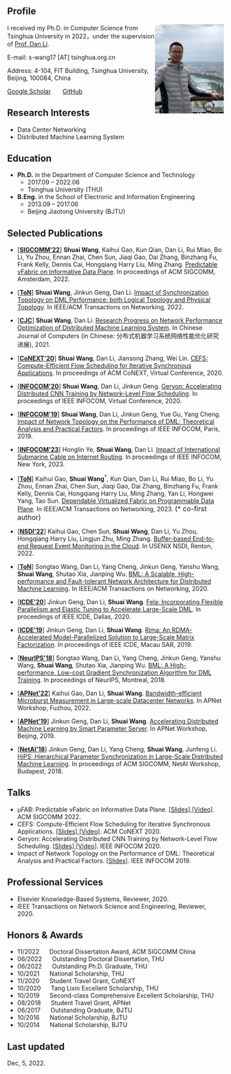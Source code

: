 ## Profile
<img align="right" img width="160" src="shuai.jpg"/>

I received my Ph.D. in Computer Science from Tsinghua University in 2022，under the supervision of [Prof. Dan Li](https://nasp.cs.tsinghua.edu.cn/lidan.html).

E-mail: s-wang17 [AT] tsinghua.org.cn

Address: 4-104, FIT Building, Tsinghua University, Beijing, 100084, China

[Google Scholar](https://scholar.google.com/citations?hl=en&user=Yo0BTHMAAAAJ)&nbsp;&nbsp;&nbsp;&nbsp;&nbsp;&nbsp;
[GitHub](https://github.com/wangshuaizs)


## Research Interests
- Data Center Networking
- Distributed Machine Learning System


## Education

- **Ph.D.** in the Department of Computer Science and Technology
    - 2017.09 – 2022.06
    - Tsinghua University (THU)
- **B.Eng.** in the School of Electronic and Information Engineering
    - 2013.09 – 2017.06
    - Beijing Jiaotong University (BJTU)


## Selected Publications

- [[**SIGCOMM'22**](https://conferences.sigcomm.org/sigcomm/2022/)] **Shuai Wang**, Kaihui Gao, Kun Qian, Dan Li, Rui Miao, Bo Li, Yu Zhou, Ennan Zhai, Chen Sun, Jiaqi Gao, Dai Zhang, Binzhang Fu, Frank Kelly, Dennis Cai, Hongqiang Harry Liu, Ming Zhang. [Predictable vFabric on Informative Data Plane](https://dl.acm.org/doi/abs/10.1145/3544216.3544241). In proceedings of ACM SIGCOMM, Amsterdam, 2022.

- [[**ToN**](https://ieeexplore.ieee.org/xpl/RecentIssue.jsp?punumber=90)] **Shuai Wang**, Jinkun Geng, Dan Li. [Impact of Synchronization Topology on DML Performance: both Logical Topology and Physical Topology](https://ieeexplore.ieee.org/document/9565148). In IEEE/ACM Transactions on Networking, 2022.

- [[**CJC**](https://cjc.ict.ac.cn/)] **Shuai Wang**, Dan Li. [Research Progress on Network Performance Optimization of Distributed Machine Learning System](https://cjc.ict.ac.cn/online/bfpub/wsx-2022221103608.pdf). In Chinese Journal of Computers (in Chinese: 分布式机器学习系统网络性能优化研究进展), 2021.

- [[**CoNEXT'20**](https://conferences.sigcomm.org/co-next/2020/#!/home)] **Shuai Wang**, Dan Li, Jiansong Zhang, Wei Lin. [CEFS: Compute-Efficient Flow Scheduling for Iterative Synchronous Applications](https://dl.acm.org/doi/10.1145/3386367.3431307). In proceedings of ACM CoNEXT, Virtual Conference, 2020.

- [[**INFOCOM'20**](https://infocom2020.ieee-infocom.org/)] **Shuai Wang**, Dan Li, Jinkun Geng. [Geryon: Accelerating Distributed CNN Training by Network-Level Flow Scheduling](https://ieeexplore.ieee.org/document/9155282). In proceedings of IEEE INFOCOM, Virtual Conference, 2020.

- [[**INFOCOM'19**](https://infocom2019.ieee-infocom.org/)] **Shuai Wang**, Dan Li, Jinkun Geng, Yue Gu, Yang Cheng. [Impact of Network Topology on the Performance of DML: Theoretical Analysis and Practical Factors](https://ieeexplore.ieee.org/document/8737595). In proceedings of IEEE INFOCOM, Paris, 2019.

- [[**INFOCOM'23**](https://infocom2023.ieee-infocom.org/)] Honglin Ye, **Shuai Wang**, Dan Li. [Impact of International Submarine Cable on Internet Routing](https://wangshuaizs.github.io/). In proceedings of IEEE INFOCOM, New York, 2023.

- [[**ToN**](https://ieeexplore.ieee.org/xpl/RecentIssue.jsp?punumber=90)] Kaihui Gao, **Shuai Wang**<sup>\*</sup>, Kun Qian, Dan Li, Rui Miao, Bo Li, Yu Zhou, Ennan Zhai, Chen Sun, Jiaqi Gao, Dai Zhang, Binzhang Fu, Frank Kelly, Dennis Cai, Hongqiang Harry Liu, Ming Zhang, Yan Li, Hongwei Yang, Tao Sun. [Dependable Virtualized Fabric on Programmable Data Plane](https://wangshuaizs.github.io/). In IEEE/ACM Transactions on Networking, 2023. <font size=3>(* co-first author)</font>

- [[**NSDI'22**](https://www.usenix.org/conference/nsdi22)] Kaihui Gao, Chen Sun, **Shuai Wang**, Dan Li, Yu Zhou, Hongqiang Harry Liu, Lingjun Zhu, Ming Zhang. [Buffer-based End-to-end Request Event Monitoring in the Cloud](https://www.usenix.org/system/files/nsdi22-paper-gao_kaihui.pdf). In USENIX NSDI, Renton, 2022.

- [[**ToN**](https://ieeexplore.ieee.org/xpl/RecentIssue.jsp?punumber=90)] Songtao Wang, Dan Li, Yang Cheng, Jinkun Geng, Yanshu Wang, **Shuai Wang**, Shutao Xia, Jianping Wu. [BML: A Scalable, High-performance and Fault-tolerant Network Architecture for Distributed Machine Learning](https://ieeexplore.ieee.org/document/9121766). In IEEE/ACM Transactions on Networking, 2020.

- [[**ICDE'20**](https://www.utdallas.edu/icde/)] Jinkun Geng, Dan Li, **Shuai Wang**. [Fela: Incorporating Flexible Parallelism and Elastic Tuning to Accelerate Large-Scale DML](https://ieeexplore.ieee.org/document/9101492). In proceedings of IEEE ICDE, Dallas, 2020.

- [[**ICDE'19**](http://conferences.cis.umac.mo/icde2019/)] Jinkun Geng, Dan Li, **Shuai Wang**. [Rima: An RDMA-Accelerated Model-Parallelized Solution to Large-Scale Matrix Factorization](https://ieeexplore.ieee.org/abstract/document/8731445). In proceedings of IEEE ICDE, Macau SAR, 2019.

- [[**NeurIPS'18**](https://nips.cc/Conferences/2018)] Songtao Wang, Dan Li, Yang Cheng, Jinkun Geng, Yanshu Wang, **Shuai Wang**, Shutao Xia, Jianping Wu. [BML: A High-performance, Low-cost Gradient Synchronization Algorithm for DML Training](https://proceedings.neurips.cc/paper/2018/file/f410588e48dc83f2822a880a68f78923-Paper.pdf). In proceedings of NeurIPS, Montreal, 2018.

- [[**APNet'22**](https://conferences.sigcomm.org/events/apnet2022/index.html)] Kaihui Gao, Dan Li, **Shuai Wang**. [Bandwidth-efficient Microburst Measurement in Large-scale Datacenter Networks](https://wangshuaizs.github.io/). In APNet Workshop, Fuzhou, 2022.

- [[**APNet'19**](https://conferences.sigcomm.org/events/apnet2019/index.html)] Jinkun Geng, Dan Li, **Shuai Wang**. [Accelerating Distributed Machine Learning by Smart Parameter Server](https://dl.acm.org/doi/10.1145/3343180.3343192). In APNet Workshop, Beijing, 2019.

- [[**NetAI'18**](https://conferences.sigcomm.org/sigcomm/2018/workshop-netaim.html)] Jinkun Geng, Dan Li, Yang Cheng, **Shuai Wang**, Junfeng Li. [HiPS: Hierarchical Parameter Synchronization in Large-Scale Distributed Machine Learning](https://dl.acm.org/doi/10.1145/3229543.3229544). In proceedings of ACM SIGCOMM, NetAI Workshop, Budapest, 2018.


## Talks

- µFAB: Predictable vFabric on Informative Data Plane. [[Slides]](https://drive.google.com/file/d/1O4lDJy9nRH6XFDJOG54t92JLz1A22Ggz/view?usp=sharing),[[Video]](https://drive.google.com/file/d/1IBgsop5Bhu075V6Hd2tOMe4X80hT0OJv/view?usp=sharing). ACM SIGCOMM 2022.
- CEFS: Compute-Efficient Flow Scheduling for Iterative Synchronous Applications. [[Slides]](https://drive.google.com/file/d/1x-Syz6RKEP1Qbehp3EtpXtPAvq6SEE38/view?usp=sharing),[[Video]](https://drive.google.com/file/d/1XNwFAbMrjIob0Vy_1PeXiquuZ0w43Dl_/view?usp=sharing). ACM CoNEXT 2020.
- Geryon: Accelerating Distributed CNN Training by Network-Level Flow Scheduling. [[Slides]](https://drive.google.com/file/d/1DxSx68JujwkFfmzwGKxewCxr7nAbp6o2/view?usp=sharing),[[Video]](https://drive.google.com/file/d/1uc30lHXG0TCZyyVaQiGg3Enc_9tIliqo/view?usp=sharing). IEEE INFOCOM 2020.
- Impact of Network Topology on the Performance of DML: Theoretical Analysis and Practical Factors. [[Slides]](https://drive.google.com/file/d/1npMJdhbM_oYSQDDrEOHQaAJfv9YbIgl2/view?usp=sharing). IEEE INFOCOM 2019.


## Professional Services

- Elsevier Knowledge-Based Systems, Reviewer, 2020.
- IEEE Transactions on Network Science and Engineering, Reviewer, 2020.


## Honors & Awards

- 11/2022&nbsp;&nbsp;&nbsp;&nbsp;&nbsp; Doctoral Dissertation Award, ACM SIGCOMM China
- 06/2022&nbsp;&nbsp;&nbsp;&nbsp;&nbsp; Outstanding Doctoral Dissertation, THU
- 06/2022&nbsp;&nbsp;&nbsp;&nbsp;&nbsp; Outstanding Ph.D. Graduate, THU
- 10/2021&nbsp;&nbsp;&nbsp;&nbsp;&nbsp; National Scholarship, THU
- 11/2020&nbsp;&nbsp;&nbsp;&nbsp;&nbsp; Student Travel Grant, CoNEXT
- 10/2020&nbsp;&nbsp;&nbsp;&nbsp;&nbsp; Tang Lixin Excellent Scholarship, THU
- 10/2019&nbsp;&nbsp;&nbsp;&nbsp;&nbsp; Second-class Comprehensive Excellent Scholarship, THU
- 08/2018&nbsp;&nbsp;&nbsp;&nbsp;&nbsp; Student Travel Grant, APNet
- 06/2017&nbsp;&nbsp;&nbsp;&nbsp;&nbsp; Outstanding Graduate, BJTU
- 10/2016&nbsp;&nbsp;&nbsp;&nbsp;&nbsp; National Scholarship, BJTU
- 10/2014&nbsp;&nbsp;&nbsp;&nbsp;&nbsp; National Scholarship, BJTU


## Last updated
Dec, 5, 2022.


<script type='text/javascript' id='clustrmaps' src='//cdn.clustrmaps.com/map_v2.js?cl=ffffff&w=300&t=tt&d=200oA3lQralEswP0erwgH0BFEqTwC3nWky-HuBb_lkc&co=2d78ad&cmo=3acc3a&cmn=ff5353&ct=ffffff'></script>